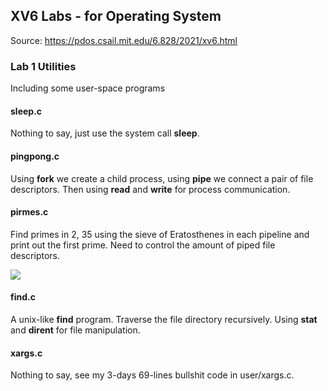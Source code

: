 ## XV6 Labs - for Operating System

Source: https://pdos.csail.mit.edu/6.828/2021/xv6.html

### Lab 1 Utilities

Including some user-space programs 

#### sleep.c

Nothing to say, just use the system call **sleep**.

#### pingpong.c

Using **fork** we create a child process, using **pipe** we connect a pair of file descriptors. Then using **read** and **write** for process communication.

#### pirmes.c

Find primes in 2, 35 using the sieve of Eratosthenes in each pipeline and print out the first prime. Need to control the amount of piped file descriptors.

![](/home/lanfear/Projects/labs-xv6/Image/sieve.gif)

#### find.c

A unix-like **find** program. Traverse the file directory recursively. Using **stat** and **dirent** for file manipulation.

#### xargs.c

Nothing to say, see my 3-days 69-lines bullshit code in user/xargs.c.

